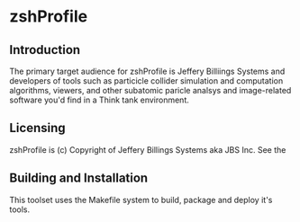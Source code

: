 zshProfile
======================

Introduction
------------

The primary target audience for zshProfile is Jeffery Billiings Systems and 
developers of tools such as particicle collider simulation and computation
algorithms, viewers, and other subatomic paricle analsys and image-related
software you'd find in a Think tank environment.

Licensing
---------

zshProfile is (c) Copyright of Jeffery Billings Systems aka JBS Inc. See the 

Building and Installation
-------------------------

This toolset uses the Makefile system to build, package and deploy it's tools. 

